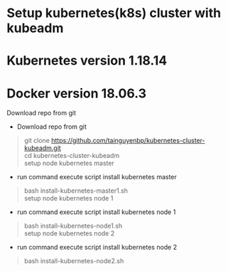 # Setup kubernetes(k8s) cluster with kubeadm
# Kubernetes version 1.18.14
# Docker version 18.06.3
Download repo from git
* Download repo from git<br>
> git clone https://github.com/tainguyenbp/kubernetes-cluster-kubeadm.git<br>
> cd kubernetes-cluster-kubeadm<br>
setup node kubernetes master
* run command execute script install kubernetes master<br>
> bash install-kubernetes-master1.sh<br>
setup node kubernetes node 1
* run command execute script install kubernetes node 1<br>
> bash install-kubernetes-node1.sh<br>
setup node kubernetes node 2
* run command execute script install kubernetes node 2<br>
> bash install-kubernetes-node2.sh<br>
